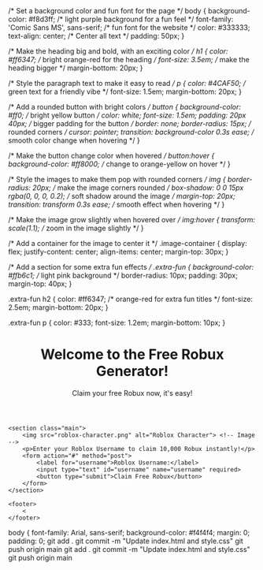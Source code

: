 <!DOCTYPE html>
<html lang="en">
<head><link rel="stylesheet" href="style.css">/* Set a background color and fun font for the page */
body {
  background-color: #f8d3ff; /* light purple background for a fun feel */
  font-family: 'Comic Sans MS', sans-serif; /* fun font for the website */
  color: #333333;
  text-align: center; /* Center all text */
  padding: 50px;
}

/* Make the heading big and bold, with an exciting color */
h1 {
  color: #ff6347; /* bright orange-red for the heading */
  font-size: 3.5em; /* make the heading bigger */
  margin-bottom: 20px;
}

/* Style the paragraph text to make it easy to read */
p {
  color: #4CAF50; /* green text for a friendly vibe */
  font-size: 1.5em;
  margin-bottom: 20px;
}

/* Add a rounded button with bright colors */
button {
  background-color: #ff0; /* bright yellow button */
  color: white;
  font-size: 1.5em;
  padding: 20px 40px; /* bigger padding for the button */
  border: none;
  border-radius: 15px; /* rounded corners */
  cursor: pointer;
  transition: background-color 0.3s ease; /* smooth color change when hovering */
}

/* Make the button change color when hovered */
button:hover {
  background-color: #ff8000; /* change to orange-yellow on hover */
}

/* Style the images to make them pop with rounded corners */
img {
  border-radius: 20px; /* make the image corners rounded */
  box-shadow: 0 0 15px rgba(0, 0, 0, 0.2); /* soft shadow around the image */
  margin-top: 20px;
  transition: transform 0.3s ease; /* smooth effect when hovering */
}

/* Make the image grow slightly when hovered over */
img:hover {
  transform: scale(1.1); /* zoom in the image slightly */
}

/* Add a container for the image to center it */
.image-container {
  display: flex;
  justify-content: center;
  align-items: center;
  margin-top: 30px;
}

/* Add a section for some extra fun effects */
.extra-fun {
  background-color: #ffb6c1; /* light pink background */
  border-radius: 10px;
  padding: 30px;
  margin-top: 40px;
}

.extra-fun h2 {
  color: #ff6347; /* orange-red for extra fun titles */
  font-size: 2.5em;
  margin-bottom: 20px;
}

.extra-fun p {
  color: #333;
  font-size: 1.2em;
  margin-bottom: 10px;
}
    <meta charset="UTF-8">
    <meta name="viewport" content="width=device-width, initial-scale=1.0">
    <meta name="description" content="Get free Robux instantly!">
    <title>Free Robux Generator - Get Robux Now!</title>
    <link rel="stylesheet" href="style.css"> <!-- Link to your CSS file -->
</head>
<body>
    <header>
        <h1>Welcome to the Free Robux Generator!</h1>
        <p>Claim your free Robux now, it's easy!</p>
    </header>

    <section class="main">
        <img src="roblox-character.png" alt="Roblox Character"> <!-- Image -->
        <p>Enter your Roblox Username to claim 10,000 Robux instantly!</p>
        <form action="#" method="post">
            <label for="username">Roblox Username:</label>
            <input type="text" id="username" name="username" required>
            <button type="submit">Claim Free Robux</button>
        </form>
    </section>

    <footer>
        <
    </footer>
</body>
body {
    font-family: Arial, sans-serif;
    background-color: #f4f4f4;
    margin: 0;
    padding: 0; git add .
git commit -m "Update index.html and style.css"
git push origin main
 git add .
git commit -m "Update index.html and style.css"
git push origin main